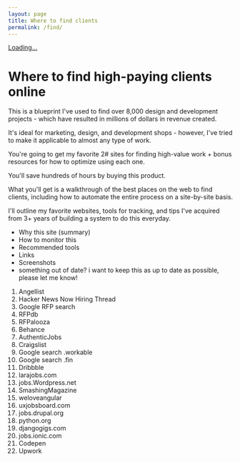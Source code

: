 ```yaml
---
layout: page
title: Where to find clients
permalink: /find/
---
```

<div style="height:20px; display: table; width:100%;"></div>
<script src="https://gumroad.com/js/gumroad-embed.js"></script>
<div class="gumroad-product-embed" data-gumroad-product-id="HhfN"><a href="https://gumroad.com/l/HhfN">Loading...</a></div>

# Where to find high-paying clients online

This is a blueprint I've used to find over 8,000 design and development projects - which have resulted in millions of dollars in revenue created.

It's ideal for marketing, design, and development shops - however, I've tried to make it applicable to almost any type of work. 

You're going to get my favorite 2# sites for finding high-value work + bonus resources for how to optimize using each one.

You'll save hundreds of hours by buying this product. 

What you'll get is a walkthrough of the best places on the web to find clients, including how to automate the entire process on a site-by-site basis. 

I'll outline my favorite websites, tools for tracking, and tips I've acquired from 3+ years of building a system to do this everyday.


- Why this site (summary)
- How to monitor this
- Recommended tools
- Links
- Screenshots
- something out of date? i want to keep this as up to date as possible, please let me know!


1. Angellist
2. Hacker News Now Hiring Thread
3. Google RFP search
4. RFPdb
5. RFPalooza	
6. Behance
7. AuthenticJobs
8. Craigslist
9. Google search .workable
9. Google search .fin
10. Dribbble
12. larajobs.com
11. jobs.Wordpress.net
13. SmashingMagazine
14. weloveangular
15. uxjobsboard.com
16. jobs.drupal.org
17. python.org
18. djangogigs.com
19. jobs.ionic.com
20. Codepen
21. Upwork


